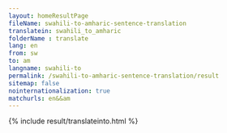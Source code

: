 ```yaml
---
layout: homeResultPage
fileName: swahili-to-amharic-sentence-translation
translatein: swahili_to_amharic
folderName : translate
lang: en
from: sw
to: am
langname: swahili-to
permalink: /swahili-to-amharic-sentence-translation/result
sitemap: false
nointernationalization: true
matchurls: en&&am
---
```

{% include result/translateinto.html %}

<script src="/js/result/translation.js" data-foldername="{{page.folderName}}" data-lang="{{page.lang}}"></script>
